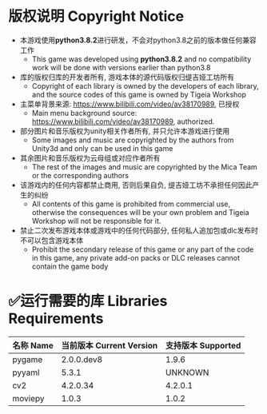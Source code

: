 # 版权说明 Copyright Notice
* 本游戏使用**python3.8.2**进行研发，不会对python3.8之前的版本做任何兼容工作
  * This game was developed using **python3.8.2** and no compatibility work will be done with versions earlier than python3.8
* 库的版权归库的开发者所有, 游戏本体的源代码版权归缇吉娅工坊所有
  * Copyright of each library is owned by the developers of each library, and the source codes of this game is owned by Tigeia Workshop
* 主菜单背景来源: https://www.bilibili.com/video/av38170989, 已授权
  * Main menu background source: https://www.bilibili.com/video/av38170989, authorized.
* 部分图片和音乐版权为unity相关作者所有, 并只允许本游戏进行使用
  * Some images and music are copyrighted by the authors from Unity3d and only can be used in this game
* 其余图片和音乐版权为云母组或对应作者所有
  * The rest of the images and music are copyrighted by the Mica Team or the corresponding authors
* 该游戏内的任何内容都禁止商用, 否则后果自负, 缇吉娅工坊不承担任何因此产生的纠纷
  * All contents of this game is prohibited from commercial use, otherwise the consequences will be your own problem and Tigeia Workshop will not be responsible for it. 
* 禁止二次发布游戏本体或游戏中的任何代码部分, 任何私人追加包或dlc发布时不可以包含游戏本体
  * Prohibit the secondary release of this game or any part of the code in this game, any private add-on packs or DLC releases cannot contain the game body





# :white_check_mark:运行需要的库 Libraries Requirements

| 名称 Name | 当前版本 Current Version | 支持版本 Supported |
| --------- | ------------------------ | ------------------ |
| pygame    | 2.0.0.dev8               | 1.9.6              |
| pyyaml    | 5.3.1                    | UNKNOWN            |
| cv2       | 4.2.0.34                 | 4.2.0.1            |
| moviepy   | 1.0.3                    | 1.0.2              |